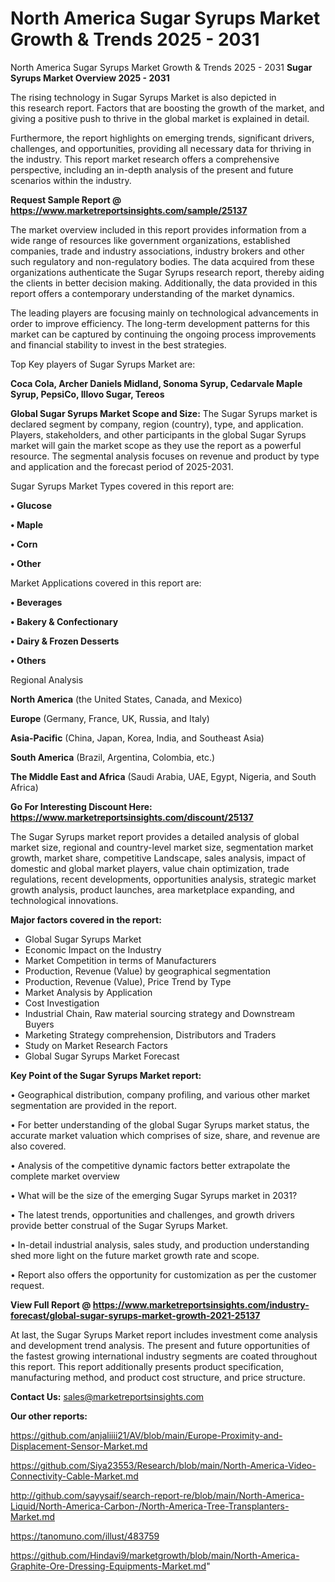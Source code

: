 # North America Sugar Syrups Market Growth & Trends 2025 - 2031
North America Sugar Syrups Market Growth & Trends 2025 - 2031
<Strong> Sugar Syrups Market Overview 2025 - 2031</strong>

The rising technology in Sugar Syrups Market is also depicted in this research report. Factors that are boosting the growth of the market, and giving a positive push to thrive in the global market is explained in detail.

Furthermore, the report highlights on emerging trends, significant drivers, challenges, and opportunities, providing all necessary data for thriving in the industry. This report market research offers a comprehensive perspective, including an in-depth analysis of the present and future scenarios within the industry.

<strong>Request Sample Report @ <a href=https://www.marketreportsinsights.com/sample/25137>https://www.marketreportsinsights.com/sample/25137</a></strong>

The market overview included in this report provides information from a wide range of resources like government organizations, established companies, trade and industry associations, industry brokers and other such regulatory and non-regulatory bodies. The data acquired from these organizations authenticate the Sugar Syrups research report, thereby aiding the clients in better decision making. Additionally, the data provided in this report offers a contemporary understanding of the market dynamics.

The leading players are focusing mainly on technological advancements in order to improve efficiency. The long-term development patterns for this market can be captured by continuing the ongoing process improvements and financial stability to invest in the best strategies.

Top Key players of Sugar Syrups Market are:

<strong>Coca Cola, Archer Daniels Midland, Sonoma Syrup, Cedarvale Maple Syrup, PepsiCo, Illovo Sugar, Tereos</strong>

<strong><b>Global Sugar Syrups Market Scope and Size:</b></strong>
The Sugar Syrups market is declared segment by company, region (country), type, and application. Players, stakeholders, and other participants in the global Sugar Syrups market will gain the market scope as they use the report as a powerful resource. The segmental analysis focuses on revenue and product by type and application and the forecast period of 2025-2031.

Sugar Syrups Market Types covered in this report are:

<strong>• Glucose

• Maple

• Corn

• Other</strong>

Market Applications covered in this report are:

<strong>• Beverages

• Bakery & Confectionary

• Dairy & Frozen Desserts

• Others</strong> 

Regional Analysis

<strong>North America</strong> (the United States, Canada, and Mexico)

<strong>Europe</strong> (Germany, France, UK, Russia, and Italy)

<strong>Asia-Pacific</strong> (China, Japan, Korea, India, and Southeast Asia)

<strong>South America</strong> (Brazil, Argentina, Colombia, etc.)

<strong>The Middle East and Africa</strong> (Saudi Arabia, UAE, Egypt, Nigeria, and South Africa)

<strong>Go For Interesting Discount Here: <a href=https://www.marketreportsinsights.com/discount/25137>https://www.marketreportsinsights.com/discount/25137</a></strong>

The Sugar Syrups market report provides a detailed analysis of global market size, regional and country-level market size, segmentation market growth, market share, competitive Landscape, sales analysis, impact of domestic and global market players, value chain optimization, trade regulations, recent developments, opportunities analysis, strategic market growth analysis, product launches, area marketplace expanding, and technological innovations.

<strong><b>Major factors covered in the report:</b></strong>
<ul>
  <li>Global Sugar Syrups Market </li>
  <li>Economic Impact on the Industry</li>
  <li>Market Competition in terms of Manufacturers</li>
  <li>Production, Revenue (Value) by geographical segmentation</li>
  <li>Production, Revenue (Value), Price Trend by Type</li>
  <li>Market Analysis by Application</li>
  <li>Cost Investigation</li>
  <li>Industrial Chain, Raw material sourcing strategy and Downstream Buyers</li>
  <li>Marketing Strategy comprehension, Distributors and Traders</li>
  <li>Study on Market Research Factors</li>
  <li>Global Sugar Syrups Market Forecast</li>
</ul>

<strong><b>Key Point of the Sugar Syrups Market report:</b></strong>

• Geographical distribution, company profiling, and various other market segmentation are provided in the report.

• For better understanding of the global Sugar Syrups market status, the accurate market valuation which comprises of size, share, and revenue are also covered.

• Analysis of the competitive dynamic factors better extrapolate the complete market overview

• What will be the size of the emerging Sugar Syrups market in 2031?

• The latest trends, opportunities and challenges, and growth drivers provide better construal of the Sugar Syrups Market.

• In-detail industrial analysis, sales study, and production understanding shed more light on the future market growth rate and scope.

• Report also offers the opportunity for customization as per the customer request.

<strong><b>View Full Report @ <a href=https://www.marketreportsinsights.com/industry-forecast/global-sugar-syrups-market-growth-2021-25137>https://www.marketreportsinsights.com/industry-forecast/global-sugar-syrups-market-growth-2021-25137</a></b></strong>


At last, the Sugar Syrups Market report includes investment come analysis and development trend analysis. The present and future opportunities of the fastest growing international industry segments are coated throughout this report. This report additionally presents product specification, manufacturing method, and product cost structure, and price structure.

<strong>Contact Us:</strong>
sales@marketreportsinsights.com

<strong>Our other reports:</strong>

<a href=https://github.com/anjaliiii21/AV/blob/main/Europe-Proximity-and-Displacement-Sensor-Market.md>https://github.com/anjaliiii21/AV/blob/main/Europe-Proximity-and-Displacement-Sensor-Market.md</a>

<a href=https://github.com/Siya23553/Research/blob/main/North-America-Video-Connectivity-Cable-Market.md>https://github.com/Siya23553/Research/blob/main/North-America-Video-Connectivity-Cable-Market.md</a>

<a href=http://github.com/sayysaif/search-report-re/blob/main/North-America-Liquid/North-America-Carbon-/North-America-Tree-Transplanters-Market.md>http://github.com/sayysaif/search-report-re/blob/main/North-America-Liquid/North-America-Carbon-/North-America-Tree-Transplanters-Market.md</a>

<a href=https://tanomuno.com/illust/483759>https://tanomuno.com/illust/483759</a>

<a href=https://github.com/Hindavi9/marketgrowth/blob/main/North-America-Graphite-Ore-Dressing-Equipments-Market.md>https://github.com/Hindavi9/marketgrowth/blob/main/North-America-Graphite-Ore-Dressing-Equipments-Market.md</a>"
